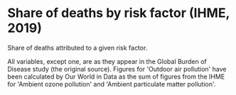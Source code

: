 # Share of deaths by risk factor (IHME, 2019)

Share of deaths attributed to a given risk factor.

All variables, except one, are as they appear in the Global Burden of Disease study (the original source). Figures for 'Outdoor air pollution' have been calculated by Our World in Data as the sum of figures from the IHME for 'Ambient ozone pollution' and 'Ambient particulate matter pollution'.